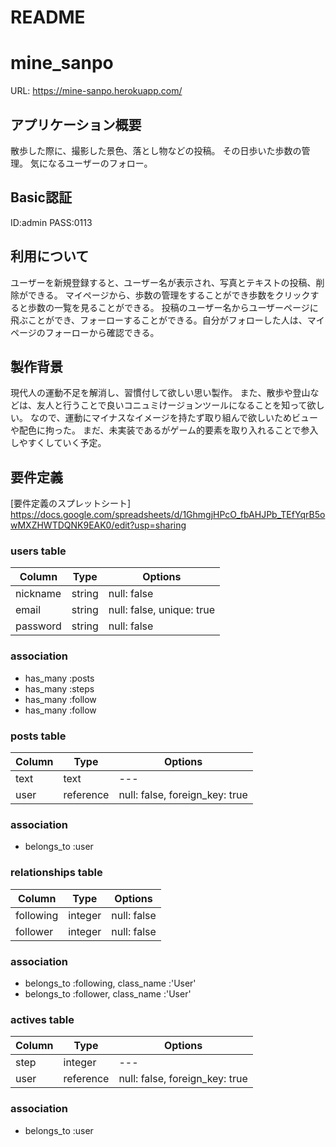 # README
# mine_sanpo
URL: https://mine-sanpo.herokuapp.com/

## アプリケーション概要
散歩した際に、撮影した景色、落とし物などの投稿。
その日歩いた歩数の管理。
気になるユーザーのフォロー。

## Basic認証
ID:admin
PASS:0113

## 利用について
ユーザーを新規登録すると、ユーザー名が表示され、写真とテキストの投稿、削除ができる。
マイページから、歩数の管理をすることができ歩数をクリックすると歩数の一覧を見ることができる。
投稿のユーザー名からユーザーページに飛ぶことができ、フォーローすることができる。自分がフォローした人は、マイページのフォーローから確認できる。

## 製作背景
現代人の運動不足を解消し、習慣付して欲しい思い製作。
また、散歩や登山などは、友人と行うことで良いコニュミけージョンツールになることを知って欲しい。
なので、運動にマイナスなイメージを持たず取り組んで欲しいためビューや配色に拘った。
まだ、未実装であるがゲーム的要素を取り入れることで参入しやすくしていく予定。

## 要件定義
[要件定義のスプレットシート] https://docs.google.com/spreadsheets/d/1GhmgjHPcO_fbAHJPb_TEfYqrB5owMXZHWTDQNK9EAK0/edit?usp=sharing

### users table
|Column|Type|Options|
|------|----|-------|
|nickname|string|null: false|
|email|string|null: false, unique: true|
|password|string|null: false|

### association 
- has_many :posts
- has_many :steps
- has_many :follow
- has_many :follow

### posts table
|Column|Type|Options|
|------|----|-------|
|text|text|---|
|user|reference|null: false, foreign_key: true|

### association
- belongs_to :user

### relationships table
|Column|Type|Options|
|------|----|-------|
|following|integer|null: false|
|follower|integer|null: false|

### association 
- belongs_to :following, class_name :'User'
- belongs_to :follower, class_name :'User'

### actives table
|Column|Type|Options|
|------|----|-------|
|step|integer|---|
|user|reference|null: false, foreign_key: true|

### association
- belongs_to :user
